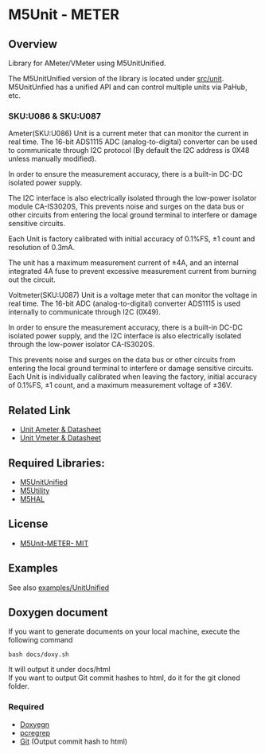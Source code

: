 # M5Unit - METER

## Overview

Library for AMeter/VMeter using M5UnitUnified.  

The M5UnitUnified version of the library is located under [src/unit](src/unit).  
M5UnitUnfied has a unified API and can control multiple units via PaHub, etc.


### SKU:U086 & SKU:U087

Ameter(SKU:U086) Unit is a current meter that can monitor the current in real time. The 16-bit ADS1115 ADC (analog-to-digital) converter can be used to communicate through I2C protocol (By default the I2C address is 0X48 unless manually modified).

In order to ensure the measurement accuracy, there is a built-in DC-DC isolated power supply.

The I2C interface is also electrically isolated through the low-power isolator module CA-IS3020S, This prevents noise and surges on the data bus or other circuits from entering the local ground terminal to interfere or damage sensitive circuits.

Each Unit is factory calibrated with initial accuracy of 0.1%FS, ±1 count and resolution of 0.3mA.

The unit has a maximum measurement current of ±4A, and an internal integrated 4A fuse to prevent excessive measurement current from burning out the circuit.


Voltmeter(SKU:U087) Unit is a voltage meter that can monitor the voltage in real time. The 16-bit ADC (analog-to-digital) converter ADS1115 is used internally to communicate through I2C (0X49).

In order to ensure the measurement accuracy, there is a built-in DC-DC isolated power supply, and the I2C interface is also electrically isolated through the low-power isolator CA-IS3020S.

This prevents noise and surges on the data bus or other circuits from entering the local ground terminal to interfere or damage sensitive circuits. Each Unit is individually calibrated when leaving the factory, initial accuracy of 0.1%FS, ±1 count, and a maximum measurement voltage of ±36V.

## Related Link

- [Unit Ameter & Datasheet](https://docs.m5stack.com/en/unit/ameter)
- [Unit Vmeter & Datasheet](https://docs.m5stack.com/en/unit/vmeter)

## Required Libraries:

- [M5UnitUnified](https://github.com/m5stack/M5UnitUnified)
- [M5Utility](https://github.com/m5stack/M5Utility)
- [M5HAL](https://github.com/m5stack/M5HAL)

## License

- [M5Unit-METER- MIT](LICENSE)


## Examples
See also [examples/UnitUnified](examples/UnitUnified)

## Doxygen document
If you want to generate documents on your local machine, execute the following command

```
bash docs/doxy.sh
```

It will output it under docs/html  
If you want to output Git commit hashes to html, do it for the git cloned folder.

### Required
- [Doxyegn](https://www.doxygen.nl/)
- [pcregrep](https://formulae.brew.sh/formula/pcre2)
- [Git](https://git-scm.com/) (Output commit hash to html)
